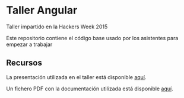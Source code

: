 # Taller Angular #
Taller impartido en la Hackers Week 2015

Este repositorio contiene el código base usado por los asistentes para empezar a trabajar

## Recursos ##
La presentación utilizada en el taller está disponible [aquí](http://slides.com/sirikon/tallerangularjs).

Un fichero PDF con la documentación utilizada está disponible [aquí](http://sirikon.me/dl/tallerangularjs.pdf).
